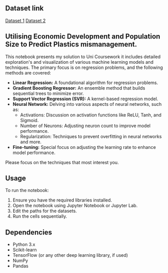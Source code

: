 ## Dataset link

[Dataset 1](https://ourworldindata.org/plastic-pollution)
[Dataset 2](https://data.worldbank.org/indicator/NY.GDP.MKTP.CD?view=chart)

## Utilising Economic Development and Population Size to Predict Plastics mismanagement.

This notebook presents my solution to Uni Coursework it includes detailed exploration's and visualization of various machine learning models and techniques. The primary focus is on regression problems, and the following methods are covered:

- **Linear Regression:** A foundational algorithm for regression problems.
- **Gradient Boosting Regressor:** An ensemble method that builds sequential trees to minimize error.
- **Support Vector Regression (SVR):** A kernel-based regression model.
- **Neural Network:** Delving into various aspects of neural networks, such as:
  - Activations: Discussion on activation functions like ReLU, Tanh, and Sigmoid.
  - Number of Neurons: Adjusting neuron count to improve model performance.
  - Regularization: Techniques to prevent overfitting in neural networks and more.
- **Fine-tuning:** Special focus on adjusting the learning rate to enhance model performance.

Please focus on the techniques that most interest you.

## Usage

To run the notebook:

1. Ensure you have the required libraries installed.
2. Open the notebook using Jupyter Notebook or Jupyter Lab.
3. Edit the paths for the datasets.
4. Run the cells sequentially.

## Dependencies

- Python 3.x
- Scikit-learn
- TensorFlow (or any other deep learning library, if used)
- NumPy
- Pandas

